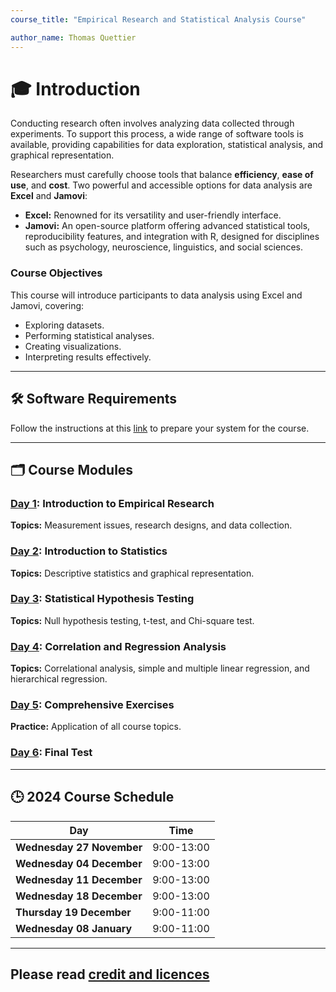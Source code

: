 ```yaml
---
course_title: "Empirical Research and Statistical Analysis Course"

author_name: Thomas Quettier
---
```


# 🎓 **Introduction**

Conducting research often involves analyzing data collected through experiments. To support this process, a wide range of software tools is available, providing capabilities for data exploration, statistical analysis, and graphical representation.

Researchers must carefully choose tools that balance **efficiency**, **ease of use**, and **cost**. Two powerful and accessible options for data analysis are **Excel** and **Jamovi**:
- **Excel:** Renowned for its versatility and user-friendly interface.
- **Jamovi:** An open-source platform offering advanced statistical tools, reproducibility features, and integration with R, designed for disciplines such as psychology, neuroscience, linguistics, and social sciences.

### **Course Objectives**
This course will introduce participants to data analysis using Excel and Jamovi, covering:
- Exploring datasets.
- Performing statistical analyses.
- Creating visualizations.
- Interpreting results effectively.

---

## 🛠️ **Software Requirements**

Follow the instructions at this [link](Prepararsiperilcorso.md) to prepare your system for the course.

---

## 🗂️ **Course Modules**

### **[Day 1](day1.md): Introduction to Empirical Research**
**Topics:** Measurement issues, research designs, and data collection.

### **[Day 2](day2.md): Introduction to Statistics**
**Topics:** Descriptive statistics and graphical representation.

### **[Day 3](day3.md): Statistical Hypothesis Testing**  
**Topics:** Null hypothesis testing, t-test, and Chi-square test.  

### **[Day 4](day4.md): Correlation and Regression Analysis**  
**Topics:** Correlational analysis, simple and multiple linear regression, and hierarchical regression.  

### **[Day 5](day5.md): Comprehensive Exercises**  
**Practice:** Application of all course topics.  

### **[Day 6](day6.md): Final Test**

---

## 🕒 **2024 Course Schedule**

| **Day**                 | **Time**        |
|--------------------------|-----------------|
| **Wednesday 27 November** | 9:00-13:00      |
| **Wednesday 04 December** | 9:00-13:00      |
| **Wednesday 11 December** | 9:00-13:00      |
| **Wednesday 18 December** | 9:00-13:00      |
| **Thursday 19 December**  | 9:00-11:00      |
| **Wednesday 08 January**  | 9:00-11:00      |

---
Please read [credit and licences](credit_and_licences.md)
---
